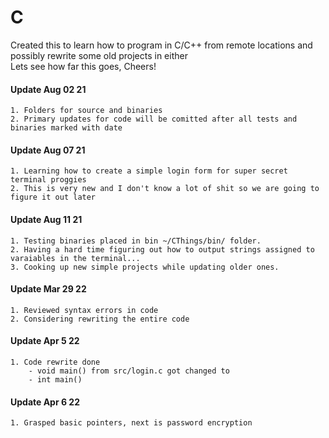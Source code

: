 # C
Created this to learn how to program in C/C++ from remote locations and possibly rewrite some old projects in either \
Lets see how far this goes, Cheers!
#### Update Aug 02 21
    1. Folders for source and binaries
    2. Primary updates for code will be comitted after all tests and binaries marked with date
#### Update Aug 07 21
    1. Learning how to create a simple login form for super secret terminal proggies
    2. This is very new and I don't know a lot of shit so we are going to figure it out later
#### Update Aug 11 21
    1. Testing binaries placed in bin ~/CThings/bin/ folder.
    2. Having a hard time figuring out how to output strings assigned to varaiables in the terminal...
    3. Cooking up new simple projects while updating older ones.
#### Update Mar 29 22
    1. Reviewed syntax errors in code
    2. Considering rewriting the entire code
#### Update Apr 5 22
    1. Code rewrite done
        - void main() from src/login.c got changed to
        - int main()
#### Update Apr 6 22
    1. Grasped basic pointers, next is password encryption
